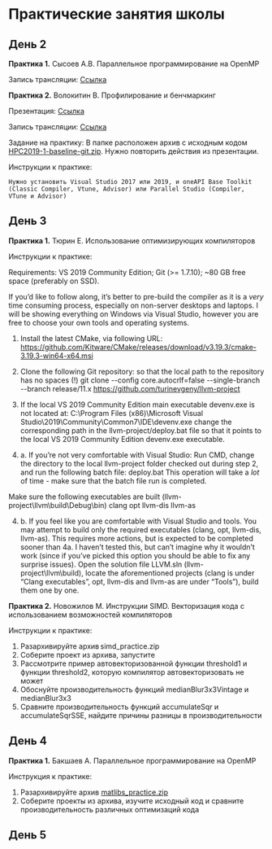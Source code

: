 # Практические занятия школы

## День 2

__Практика 1.__ Сысоев А.В. Параллельное программирование на OpenMP

  Запись трансляции: [Cсылка](http://cloud.unn.ru/s/b7rQfRHSysoYzf6)

 __Практика 2.__ Волокитин В. Профилирование и бенчмаркинг

  Презентация: [Cсылка](2.2._Volokitin_ParallelStudio.pdf)

  Запись трансляции: [Ссылка](http://cloud.unn.ru/s/CWDQkw2JaCtCHWm)

  Задание на практику:
    В папке расположен архив с исходным кодом [HPC2019-1-baseline-git.zip](HPC2019-1-baseline-git.zip). Нужно повторить действия из презентации.

  Инструкции к практике:

    Нужно установить Visual Studio 2017 или 2019, и oneAPI Base Toolkit (Classic Compiler, Vtune, Advisor) или Parallel Studio (Compiler, VTune и Advisor)



## День 3

 __Практика 1.__ Тюрин Е. Использование оптимизирующих компиляторов

  Инструкции к практике:

  Requirements:
  VS 2019 Community Edition;
  Git (>= 1.7.10);
  ~80 GB free space (preferably on SSD).

  If you’d like to follow along, it’s better to pre-build the compiler as it is a *very* time consuming process, especially on non-server desktops and laptops.
  I will be showing everything on Windows via Visual Studio, however you are free to choose your own tools and operating systems.

  1. Install the latest CMake, via following URL: https://github.com/Kitware/CMake/releases/download/v3.19.3/cmake-3.19.3-win64-x64.msi


  2. Clone the following Git repository:
  so that the local path to the repository has no spaces (!)
  git clone --config core.autocrlf=false --single-branch --branch release/11.x https://github.com/turinevgeny/llvm-project


  3. If the local VS 2019 Community Edition main executable devenv.exe is not located at:
  C:\Program Files (x86)\Microsoft Visual Studio\2019\Community\Common7\IDE\devenv.exe
  change the corresponding path in the llvm-project/deploy.bat file so that it points to the local VS 2019 Community Edition devenv.exe executable.


  4. a. If you’re not very comfortable with Visual Studio:
  Run CMD, change the directory to the local llvm-project folder checked out during step 2, and run the following batch file:
  deploy.bat
  This operation will take a *lot* of time - make sure that the batch file run is completed.

  Make sure the following executables are built (llvm-project\llvm\build\Debug\bin)
  clang
  opt
  llvm-dis
  llvm-as

  4. b. If you feel like you are comfortable with Visual Studio and tools.
  You may attempt to build only the required executables (clang, opt, llvm-dis, llvm-as).
  This requires more actions, but is expected to be completed sooner than 4a.
  I haven’t tested this, but can’t imagine why it wouldn’t work (since if you’ve picked this option you should be able to fix any surprise issues).
  Open the solution file LLVM.sln (llvm-project\llvm\build), locate the aforementioned projects (clang is under “Clang executables”, opt, llvm-dis and llvm-as are under “Tools”), build them one by one.



__Практика 2.__ Новожилов М. Инструкции SIMD. Векторизация кода с использованием возможностей компиляторов

  Инструкции к практике:

  1.	Разархивируйте архив simd_practice.zip 
  2.	Соберите проект из архива, запустите 
  3.	Рассмотрите пример автовекторизованной функции threshold1 и функции threshold2, которую компилятор автовекторизовать не может 
  4.	Обоснуйте производительность функций medianBlur3x3Vintage и medianBlur3x3 
  5.	Сравните производительность функций accumulateSqr и accumulateSqrSSE, найдите причины разницы в производительности 


## День 4

__Практика 1.__ Бакшаев А. Параллельное программирование на OpenMP

  Инструкция к практике:

  1.	Разархивируйте архив [matlibs_practice.zip](matlibs_practice.zip)
  2.	Соберите проекты из архива, изучите исходный код и сравните производительность различных оптимизаций кода



## День 5
